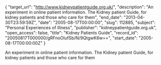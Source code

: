 {
  "target_url": "http://www.kidneypatientguide.org.uk/", 
  "description": "An experiment in online patient information. The Kidney patient Guide, for kidney patients and those who care for them", 
  "end_date": "2013-04-30T23:59:59Z", 
  "date": "2005-08-17T00:00:00", 
  "slug": 112885, 
  "subject": "Personal Experiences of Illness", 
  "publisher": "kidneypatientguide.org.uk", 
  "open_access": false, 
  "title": "Kidney Patients Guide", 
  "record_id": "20050817T000000/gRFnoOlufSb/N/9QtgwK6w==", 
  "start_date": "2005-08-17T00:00:00Z"
}

An experiment in online patient information. The Kidney patient Guide, for kidney patients and those who care for them